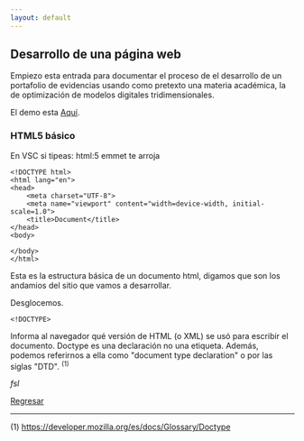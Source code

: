 ```yaml
---
layout: default
---
```


## Desarrollo de una página web

Empiezo esta entrada para documentar el proceso de el desarrollo de un portafolio de evidencias usando como pretexto una materia académica, la de optimización de modelos digitales tridimensionales. 

El demo esta [Aquí](https://beztao01.github.io/demo/).

### HTML5 básico
 
En VSC si tipeas:
html:5 
emmet te arroja 

```html:
<!DOCTYPE html>
<html lang="en">
<head>
    <meta charset="UTF-8">
    <meta name="viewport" content="width=device-width, initial-scale=1.0">
    <title>Document</title>
</head>
<body>
    
</body>
</html>
```
Esta es la estructura básica de un documento html, digamos que son los andamios del sitio que vamos a desarrollar.

Desglocemos.

```html:
<!DOCTYPE> 
```
Informa al navegador qué versión de HTML (o XML) se usó para escribir el documento. Doctype es una declaración no una etiqueta. Además, podemos referirnos a ella como "document type declaration" o por las siglas "DTD". <sup>(1)</sup>





_fsl_

[Regresar](./)

---------------
(1) https://developer.mozilla.org/es/docs/Glossary/Doctype
